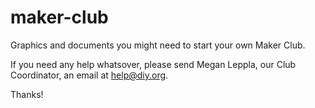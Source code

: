 maker-club
==========

Graphics and documents you might need to start your own Maker Club.

If you need any help whatsover, please send Megan Leppla, our Club Coordinator, an email at help@diy.org.

Thanks!

